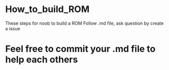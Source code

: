 # How_to_build_ROM
These steps for noob to build a ROM
Follow .md file, ask question by create a issue

# Feel free to commit your .md file to help each others
